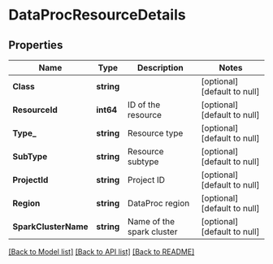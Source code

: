 # DataProcResourceDetails

## Properties
Name | Type | Description | Notes
------------ | ------------- | ------------- | -------------
**Class** | **string** |  | [optional] [default to null]
**ResourceId** | **int64** | ID of the resource | [optional] [default to null]
**Type_** | **string** | Resource type | [optional] [default to null]
**SubType** | **string** | Resource subtype | [optional] [default to null]
**ProjectId** | **string** | Project ID | [optional] [default to null]
**Region** | **string** | DataProc region | [optional] [default to null]
**SparkClusterName** | **string** | Name of the spark cluster | [optional] [default to null]

[[Back to Model list]](../README.md#documentation-for-models) [[Back to API list]](../README.md#documentation-for-api-endpoints) [[Back to README]](../README.md)


